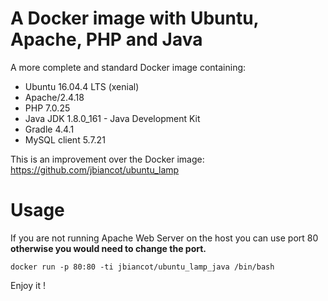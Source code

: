 # A Docker image with Ubuntu, Apache, PHP and Java

A more complete and standard Docker image containing:

* Ubuntu 16.04.4 LTS (xenial)
* Apache/2.4.18
* PHP 7.0.25
* Java JDK 1.8.0_161 - Java Development Kit
* Gradle 4.4.1
* MySQL client 5.7.21

This is an improvement over the Docker image: https://github.com/jbiancot/ubuntu_lamp

# Usage

If you are not running Apache Web Server on the host you can use port 80 **otherwise you would need to change the port.**

`docker run -p 80:80 -ti jbiancot/ubuntu_lamp_java /bin/bash`

Enjoy it !
